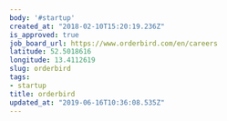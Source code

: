 ```yaml
---
body: '#startup'
created_at: "2018-02-10T15:20:19.236Z"
is_approved: true
job_board_url: https://www.orderbird.com/en/careers
latitude: 52.5018616
longitude: 13.4112619
slug: orderbird
tags:
- startup
title: orderbird
updated_at: "2019-06-16T10:36:08.535Z"
---
```

